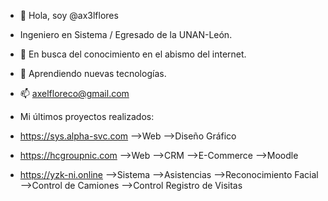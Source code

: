 - 👋 Hola, soy @ax3lflores
- Ingeniero en Sistema / Egresado de la UNAN-León.
- 👀 En busca del conocimiento en el abismo del internet.
- 🌱 Aprendiendo nuevas tecnologías. 
- 📫 axelfloreco@gmail.com

- Mi últimos proyectos realizados:
- https://sys.alpha-svc.com
  -->Web -->Diseño Gráfico
- https://hcgroupnic.com
  -->Web -->CRM -->E-Commerce -->Moodle
- https://yzk-ni.online
  -->Sistema -->Asistencias -->Reconocimiento Facial -->Control de Camiones -->Control Registro de Visitas
<!---
ax3lflores/ax3lflores is a ✨ special ✨ repository because its `README.md` (this file) appears on your GitHub profile.
You can click the Preview link to take a look at your changes.
--->
